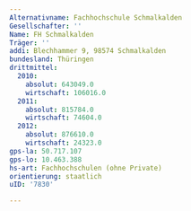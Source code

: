```yaml
---
Alternativname: Fachhochschule Schmalkalden
Gesellschafter: ''
Name: FH Schmalkalden
Träger: ''
addi: Blechhammer 9, 98574 Schmalkalden
bundesland: Thüringen
drittmittel:
  2010:
    absolut: 643049.0
    wirtschaft: 106016.0
  2011:
    absolut: 815784.0
    wirtschaft: 74604.0
  2012:
    absolut: 876610.0
    wirtschaft: 24323.0
gps-la: 50.717.107
gps-lo: 10.463.388
hs-art: Fachhochschulen (ohne Private)
orientierung: staatlich
uID: '7830'

---
```


